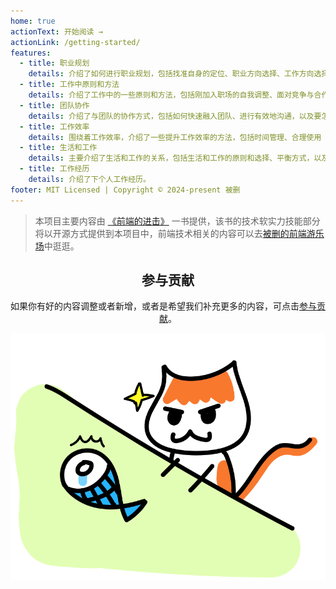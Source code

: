 ```yaml
---
home: true
actionText: 开始阅读 →
actionLink: /getting-started/
features:
  - title: 职业规划
    details: 介绍了如何进行职业规划，包括找准自身的定位、职业方向选择、工作方向选择，还有离职需要注意的一些事情。
  - title: 工作中原则和方法
    details: 介绍了工作中的一些原则和方法，包括刚加入职场的自我调整、面对竞争与合作的态度，以及如何进行可持续的成长。
  - title: 团队协作
    details: 介绍了与团队的协作方式，包括如何快速融入团队、进行有效地沟通，以及要怎样在团队中发挥出自己的价值。
  - title: 工作效率
    details: 围绕着工作效率，介绍了一些提升工作效率的方法，包括时间管理、合理使用 Todo List，让工作达到事半功倍的效果。
  - title: 生活和工作
    details: 主要介绍了生活和工作的关系，包括生活和工作的原则和选择、平衡方式，以及情绪管理。
  - title: 工作经历
    details: 介绍了下个人工作经历。
footer: MIT Licensed | Copyright © 2024-present 被删
---
```


> 本项目主要内容由 [《前端的进击》](https://www.ituring.com.cn/book/2942) 一书提供，该书的技术软实力技能部分将以开源方式提供到本项目中，前端技术相关的内容可以去[被删的前端游乐场](https://github.com/godbasin/front-end-playground)中逛逛。

<div style="text-align: center;">

## 参与贡献

如果你有好的内容调整或者新增，或者是希望我们补充更多的内容，可点击[参与贡献](./how-to-contribute.md)。

![](./images/readme-0.png)

<br/>
<br/>
<br/>

</div>
